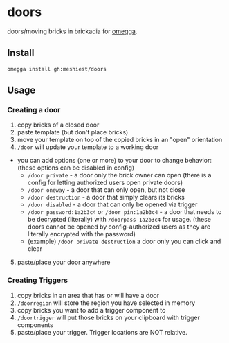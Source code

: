 # doors

doors/moving bricks in brickadia for [omegga](https://github.com/brickadia-community/omegga).

## Install

`omegga install gh:meshiest/doors`

## Usage

### Creating a door

1. copy bricks of a closed door
2. paste template (but don't place bricks)
3. move your template on top of the copied bricks in an "open" orientation
4. `/door` will update your template to a working door

- you can add options (one or more) to your door to change behavior: (these options can be disabled in config)
  - `/door private` - a door only the brick owner can open (there is a config for letting authorized users open private doors)
  - `/door oneway` - a door that can only open, but not close
  - `/door destruction` - a door that simply clears its bricks
  - `/door disabled` - a door that can only be opened via trigger
  - `/door password:1a2b3c4` or `/door pin:1a2b3c4` - a door that needs to be decrypted (literally) with `/doorpass 1a2b3c4` for usage. (these doors cannot be opened by config-authorized users as they are literally encrypted with the password)
  - (example) `/door private destruction` a door only you can click and clear

5. paste/place your door anywhere

### Creating Triggers

1. copy bricks in an area that has or will have a door
2. `/doorregion` will store the region you have selected in memory
3. copy bricks you want to add a trigger component to
4. `/doortrigger` will put those bricks on your clipboard with trigger components
5. paste/place your trigger. Trigger locations are NOT relative.
